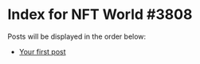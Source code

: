 # Index for NFT World #3808
Posts will be displayed in the order below:

- [Your first post](./001-first.md)

